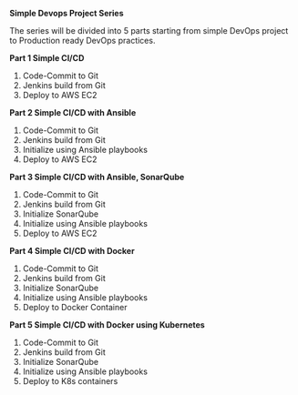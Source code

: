 **Simple Devops Project Series**

The series will be divided into 5 parts starting from simple DevOps project to Production ready DevOps practices.

**Part 1
Simple CI/CD**

1.    Code-Commit to Git
2.    Jenkins build from Git
3.    Deploy to AWS EC2

**Part 2
Simple CI/CD with Ansible**

1.    Code-Commit to Git
2.    Jenkins build from Git
3.    Initialize using Ansible playbooks
4.    Deploy to AWS EC2

**Part 3
Simple CI/CD with Ansible, SonarQube**

1.    Code-Commit to Git
2.    Jenkins build from Git
3.    Initialize SonarQube
4.    Initialize using Ansible playbooks
5.    Deploy to AWS EC2

**Part 4
Simple CI/CD with Docker**

1.    Code-Commit to Git
2.    Jenkins build from Git
3.    Initialize SonarQube
4.    Initialize using Ansible playbooks
5.    Deploy to Docker Container

**Part 5
Simple CI/CD with Docker using Kubernetes**

1.    Code-Commit to Git
2.    Jenkins build from Git
3.    Initialize SonarQube
4.    Initialize using Ansible playbooks
5.    Deploy to K8s containers

